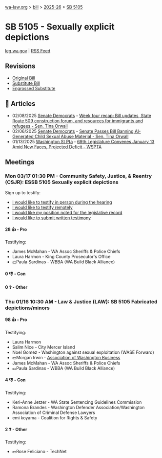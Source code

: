 [wa-law.org](/) > [bill](/bill/) > [2025-26](/bill/2025-26/) > [SB 5105](/bill/2025-26/sb/5105/)

# SB 5105 - Sexually explicit depictions
[leg.wa.gov](https://app.leg.wa.gov/billsummary?BillNumber=5105&Year=2025&Initiative=false) | [RSS Feed](./rss.xml)

## Revisions
* [Original Bill](1/)
* [Substitute Bill](S/)
* [Engrossed Substitute](S.E/)

## 📰 Articles
* 02/08/2025 [Senate Democrats](/org/senate_democrats/) - [Week four recap: Bill updates, State Route 509 construction forum, and resources for immigrants and refugees - Sen. Tina Orwall](https://senatedemocrats.wa.gov/orwall/2025/02/07/week-four-recap-bill-updates-state-route-509-construction-forum-and-resources-for-immigrants-and-refugees/#:~:text=Senate%20Bill%205105)
* 02/06/2025 [Senate Democrats](/org/senate_democrats/) - [Senate Passes Bill Banning AI-Generated Child Sexual Abuse Material - Sen. Tina Orwall](https://senatedemocrats.wa.gov/orwall/2025/02/05/senate-passes-bill-banning-ai-generated-child-sexual-abuse-material/#:~:text=Senate%20Bill%205105)
* 01/13/2025 [Washington St Pta](/org/washington_st_pta/) - [69th Legislature Convenes January 13 Amid New Faces, Projected Deficit - WSPTA](https://www.wastatepta.org/69th-legislature-convenes-january-13-amid-new-faces-projected-deficit/#:~:text=SB%205105)

## Meetings
### Mon 03/17 01:30 PM - Community Safety, Justice, & Reentry (CSJR): ESSB 5105 Sexually explicit depictions
Sign up to testify:
* [I would like to testify in person during the hearing](https://app.leg.wa.gov/csi/Testifier/Add?chamber=House&mId=33068&aId=165654&caId=26458&tId=1)
* [I would like to testify remotely](https://app.leg.wa.gov/csi/Testifier/Add?chamber=House&mId=33068&aId=165654&caId=26458&tId=2)
* [I would like my position noted for the legislative record](https://app.leg.wa.gov/csi/Testifier/Add?chamber=House&mId=33068&aId=165654&caId=26458&tId=3)
* [I would like to submit written testimony](https://app.leg.wa.gov/csi/Testifier/Add?chamber=House&mId=33068&aId=165654&caId=26458&tId=4)

#### 28 👍 - Pro
Testifying:
* James McMahan - WA Assoc Sheriffs & Police Chiefs
* Laura Harmon - King County Prosecutor's Office
* 💵Paula Sardinas - WBBA (WA Build Black Alliance)

#### 0 👎 - Con

#### 0 ❓ - Other

### Thu 01/16 10:30 AM - Law & Justice (LAW): SB 5105 Fabricated depictions/minors
#### 98 👍 - Pro
Testifying:
* Laura Harmon
* Salim Nice - City Mercer Island
* Noel Gomez - Washington against sexual exploitation (WASE Forward)
* 💵Morgan Irwin - [Association of Washington Business](/org/association_of_washington_business/)
* James McMahan - WA Assoc Sheriffs & Police Chiefs
* 💵Paula Sardinas - WBBA (WA Build Black Alliance)

#### 4 👎 - Con
Testifying:
* Keri-Anne Jetzer - WA State Sentencing Guidelines Commission
* Ramona Brandes - Washington Defender Association/Washington Association of Criminal Defense Lawyers
* emi koyama - Coalition for Rights & Safety

#### 2 ❓ - Other
Testifying:
* 💵Rose Feliciano - TechNet
